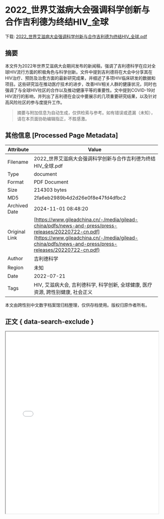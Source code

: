 # 2022_世界艾滋病大会强调科学创新与合作吉利德为终结HIV_全球

<!-- tcd_download_link -->
下载: <a href="../2022_世界艾滋病大会强调科学创新与合作吉利德为终结HIV_全球.pdf" download>2022_世界艾滋病大会强调科学创新与合作吉利德为终结HIV_全球.pdf</a>
<!-- tcd_download_link_end -->

## 摘要

<!-- tcd_abstract -->
本文件为2022年世界艾滋病大会期间发布的新闻稿，强调了吉利德科学在应对全球HIV流行方面的积极角色与科学创新。文件中提到吉利德将在大会中分享其在HIV治疗、预防及治愈方面的最新研究成果，并细述了多项HIV临床研发的数据和项目。这些研究旨在推动医疗技术的进步，改善HIV相关人群的健康状况，同时也强调了与全球HIV社区的合作以及推动健康平等的重要性。文中提到COVID-19对HIV流行的影响，并列出了吉利德在会议中要展示的几项重要研究结果，以及针对高风险社区的参与度提升工作。

<!-- tcd_abstract_end -->

> 摘要与附加信息为自动生成，仅供检索与参考。如有错误或遗漏（未知），请在本页面协助编辑指正，不胜感激。

## 其他信息 [Processed Page Metadata]

| Attribute       | Value                                  |
|-----------------|----------------------------------------|
| Filename        | 2022_世界艾滋病大会强调科学创新与合作吉利德为终结HIV_全球.pdf                             |
| Type            | document                                 |
| Format          | PDF Document                               |
| Size            | 214303 bytes                           |
| MD5             | 2fa6eb2989b4d2d26e0f8e47fd4dfbc2                                  |
| Archived Date   | 2024-11-01 08:48:20                             |
| Original Link   | [https://www.gileadchina.cn/-/media/gilead-china/pdfs/news-and-press/press-releases/20220722-cn.pdf](https://www.gileadchina.cn/-/media/gilead-china/pdfs/news-and-press/press-releases/20220722-cn.pdf)                         |
| Author          | 吉利德科学                               |
| Region          | 未知                               |
| Date            | 2022-07-21                                 |
| Tags            | HIV, 艾滋病大会, 吉利德科学, 科学创新, 全球健康, 医疗资源, 跨性别健康, 社会正义                                 |

本文由跨性别中文数字档案馆归档整理，仅供存档使用。版权归原作者所有。


## 正文 { data-search-exclude }

<!-- tcd_main_text -->
<iframe src="../2022_世界艾滋病大会强调科学创新与合作吉利德为终结HIV_全球.pdf" width="100%" height="600px">
    <p>无法显示PDF，请下载查看。</p>
</iframe>
<!-- tcd_main_text_end -->

